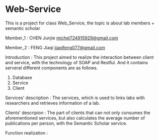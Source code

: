# Web-Service
This is a project for class Web_Service, the topic is about lab members + semantic scholar

Member_1 : CHEN Junjie  michel724915929@gmail.com

Member_2 : FENG Jiaqi  jiaqifeng077@gmail.com

Introduction : 
This project aimed to realize the interaction between client and service, with the technology of SOAP and Restful. And it contains serveral different components are as follows.
1. Database
2. Service
3. Client

Services' description : 
The services, which is used to links labs with researchers and retrieves information of a lab.

Clients' descripion :
The part of clients that can not only consumes the aforementioned services, but also calculates the average number of publications per person, with the Semantic Scholar service.

Function realization : 
